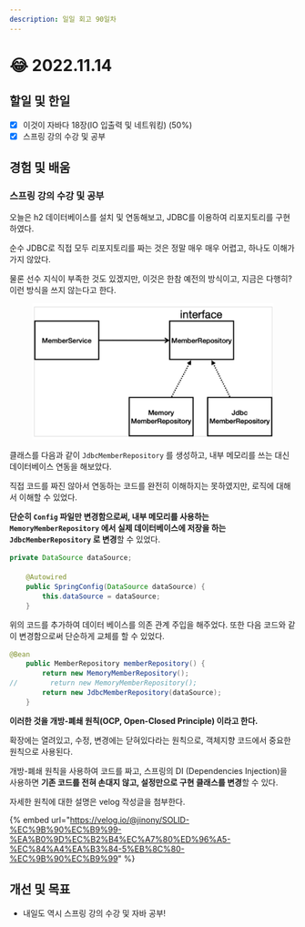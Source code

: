 ```yaml
---
description: 일일 회고 90일차
---
```


# 😂 2022.11.14

## 할일 및 한일&#x20;

* [x] 이것이 자바다 18장(IO 입출력 및 네트워킹) (50%)&#x20;
* [x] 스프링 강의 수강 및 공부&#x20;

## 경험 및 배움&#x20;

### 스프링 강의 수강 및 공부&#x20;

오늘은 h2 데이터베이스를 설치 및 연동해보고, JDBC를 이용하여 리포지토리를 구현하였다.

순수 JDBC로 직접 모두 리포지토리를 짜는 것은 정말 매우 매우 어렵고, 하나도 이해가 가지 않았다.

물론 선수 지식이 부족한 것도 있겠지만, 이것은 한참 예전의 방식이고, 지금은 다행히? 이런 방식을 쓰지 않는다고 한다.

<figure><img src="../.gitbook/assets/image (1) (6) (1).png" alt=""><figcaption></figcaption></figure>

클래스를 다음과 같이 `JdbcMemberRepository` 를 생성하고, 내부 메모리를 쓰는 대신 데이터베이스 연동을 해보았다.

직접 코드를 짜진 않아서 연동하는 코드를 완전히 이해하지는 못하였지만, 로직에 대해서 이해할 수 있었다.

**단순히 `Config` 파일만 변경함으로써, 내부 메모리를 사용하는 `MemoryMemberRepository` 에서 실제 데이터베이스에 저장을 하는 `JdbcMemberRepository` 로 변경**할 수 있었다.

```java
private DataSource dataSource;

    @Autowired
    public SpringConfig(DataSource dataSource) {
        this.dataSource = dataSource;
    }
```

위의 코드를 추가하여 데이터 베이스를 의존 관계 주입을 해주었다. 또한 다음 코드와 같이 변경함으로써 단순하게 교체를 할 수 있었다.

```java
@Bean
    public MemberRepository memberRepository() {
        return new MemoryMemberRepository();
//        return new MemoryMemberRepository();
        return new JdbcMemberRepository(dataSource);
    }
```

**이러한 것을 개방-폐쇄 원칙(OCP, Open-Closed Principle) 이라고 한다.**

확장에는 열려있고, 수정, 변경에는 닫혀있다라는 원칙으로, 객체지향 코드에서 중요한 원칙으로 사용된다.

개방-폐쇄 원칙을 사용하여 코드를 짜고, 스프링의 DI (Dependencies Injection)을 사용하면 **기존 코드를 전혀 손대지 않고, 설정만으로 구현 클래스를 변경**할 수 있다.

자세한 원칙에 대한 설명은 velog 작성글을 첨부한다.

{% embed url="https://velog.io/@jinony/SOLID-%EC%9B%90%EC%B9%99-%EA%B0%9D%EC%B2%B4%EC%A7%80%ED%96%A5-%EC%84%A4%EA%B3%84-5%EB%8C%80-%EC%9B%90%EC%B9%99" %}

## 개선 및 목표&#x20;

* 내일도 역시 스프링 강의 수강 및 자바 공부!&#x20;
